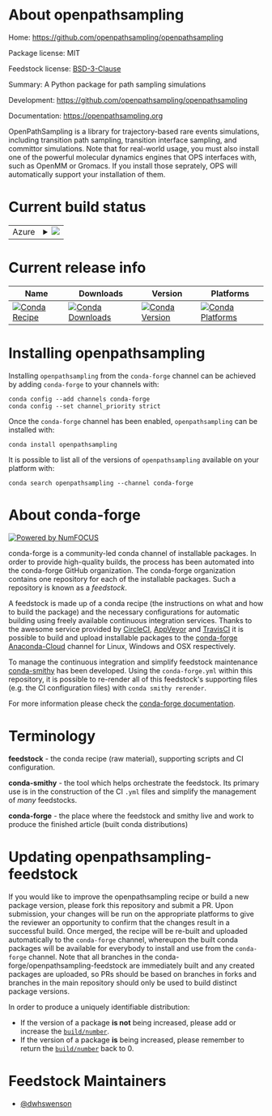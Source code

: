 About openpathsampling
======================

Home: https://github.com/openpathsampling/openpathsampling

Package license: MIT

Feedstock license: [BSD-3-Clause](https://github.com/conda-forge/openpathsampling-feedstock/blob/master/LICENSE.txt)

Summary: A Python package for path sampling simulations

Development: https://github.com/openpathsampling/openpathsampling

Documentation: https://openpathsampling.org

OpenPathSampling is a library for trajectory-based rare events
simulations, including transition path sampling, transition interface
sampling, and committor simulations. Note that for real-world usage, you
must also install one of the powerful molecular dynamics engines that
OPS interfaces with, such as OpenMM or Gromacs. If you install those
seprately, OPS will automatically support your installation of them.


Current build status
====================


<table>
    
  <tr>
    <td>Azure</td>
    <td>
      <details>
        <summary>
          <a href="https://dev.azure.com/conda-forge/feedstock-builds/_build/latest?definitionId=8726&branchName=master">
            <img src="https://dev.azure.com/conda-forge/feedstock-builds/_apis/build/status/openpathsampling-feedstock?branchName=master">
          </a>
        </summary>
        <table>
          <thead><tr><th>Variant</th><th>Status</th></tr></thead>
          <tbody><tr>
              <td>linux_64_python3.6.____cpython</td>
              <td>
                <a href="https://dev.azure.com/conda-forge/feedstock-builds/_build/latest?definitionId=8726&branchName=master">
                  <img src="https://dev.azure.com/conda-forge/feedstock-builds/_apis/build/status/openpathsampling-feedstock?branchName=master&jobName=linux&configuration=linux_64_python3.6.____cpython" alt="variant">
                </a>
              </td>
            </tr><tr>
              <td>linux_64_python3.7.____cpython</td>
              <td>
                <a href="https://dev.azure.com/conda-forge/feedstock-builds/_build/latest?definitionId=8726&branchName=master">
                  <img src="https://dev.azure.com/conda-forge/feedstock-builds/_apis/build/status/openpathsampling-feedstock?branchName=master&jobName=linux&configuration=linux_64_python3.7.____cpython" alt="variant">
                </a>
              </td>
            </tr><tr>
              <td>linux_64_python3.8.____cpython</td>
              <td>
                <a href="https://dev.azure.com/conda-forge/feedstock-builds/_build/latest?definitionId=8726&branchName=master">
                  <img src="https://dev.azure.com/conda-forge/feedstock-builds/_apis/build/status/openpathsampling-feedstock?branchName=master&jobName=linux&configuration=linux_64_python3.8.____cpython" alt="variant">
                </a>
              </td>
            </tr><tr>
              <td>linux_64_python3.9.____cpython</td>
              <td>
                <a href="https://dev.azure.com/conda-forge/feedstock-builds/_build/latest?definitionId=8726&branchName=master">
                  <img src="https://dev.azure.com/conda-forge/feedstock-builds/_apis/build/status/openpathsampling-feedstock?branchName=master&jobName=linux&configuration=linux_64_python3.9.____cpython" alt="variant">
                </a>
              </td>
            </tr><tr>
              <td>osx_64_python3.6.____cpython</td>
              <td>
                <a href="https://dev.azure.com/conda-forge/feedstock-builds/_build/latest?definitionId=8726&branchName=master">
                  <img src="https://dev.azure.com/conda-forge/feedstock-builds/_apis/build/status/openpathsampling-feedstock?branchName=master&jobName=osx&configuration=osx_64_python3.6.____cpython" alt="variant">
                </a>
              </td>
            </tr><tr>
              <td>osx_64_python3.7.____cpython</td>
              <td>
                <a href="https://dev.azure.com/conda-forge/feedstock-builds/_build/latest?definitionId=8726&branchName=master">
                  <img src="https://dev.azure.com/conda-forge/feedstock-builds/_apis/build/status/openpathsampling-feedstock?branchName=master&jobName=osx&configuration=osx_64_python3.7.____cpython" alt="variant">
                </a>
              </td>
            </tr><tr>
              <td>osx_64_python3.8.____cpython</td>
              <td>
                <a href="https://dev.azure.com/conda-forge/feedstock-builds/_build/latest?definitionId=8726&branchName=master">
                  <img src="https://dev.azure.com/conda-forge/feedstock-builds/_apis/build/status/openpathsampling-feedstock?branchName=master&jobName=osx&configuration=osx_64_python3.8.____cpython" alt="variant">
                </a>
              </td>
            </tr><tr>
              <td>osx_64_python3.9.____cpython</td>
              <td>
                <a href="https://dev.azure.com/conda-forge/feedstock-builds/_build/latest?definitionId=8726&branchName=master">
                  <img src="https://dev.azure.com/conda-forge/feedstock-builds/_apis/build/status/openpathsampling-feedstock?branchName=master&jobName=osx&configuration=osx_64_python3.9.____cpython" alt="variant">
                </a>
              </td>
            </tr>
          </tbody>
        </table>
      </details>
    </td>
  </tr>
</table>

Current release info
====================

| Name | Downloads | Version | Platforms |
| --- | --- | --- | --- |
| [![Conda Recipe](https://img.shields.io/badge/recipe-openpathsampling-green.svg)](https://anaconda.org/conda-forge/openpathsampling) | [![Conda Downloads](https://img.shields.io/conda/dn/conda-forge/openpathsampling.svg)](https://anaconda.org/conda-forge/openpathsampling) | [![Conda Version](https://img.shields.io/conda/vn/conda-forge/openpathsampling.svg)](https://anaconda.org/conda-forge/openpathsampling) | [![Conda Platforms](https://img.shields.io/conda/pn/conda-forge/openpathsampling.svg)](https://anaconda.org/conda-forge/openpathsampling) |

Installing openpathsampling
===========================

Installing `openpathsampling` from the `conda-forge` channel can be achieved by adding `conda-forge` to your channels with:

```
conda config --add channels conda-forge
conda config --set channel_priority strict
```

Once the `conda-forge` channel has been enabled, `openpathsampling` can be installed with:

```
conda install openpathsampling
```

It is possible to list all of the versions of `openpathsampling` available on your platform with:

```
conda search openpathsampling --channel conda-forge
```


About conda-forge
=================

[![Powered by NumFOCUS](https://img.shields.io/badge/powered%20by-NumFOCUS-orange.svg?style=flat&colorA=E1523D&colorB=007D8A)](http://numfocus.org)

conda-forge is a community-led conda channel of installable packages.
In order to provide high-quality builds, the process has been automated into the
conda-forge GitHub organization. The conda-forge organization contains one repository
for each of the installable packages. Such a repository is known as a *feedstock*.

A feedstock is made up of a conda recipe (the instructions on what and how to build
the package) and the necessary configurations for automatic building using freely
available continuous integration services. Thanks to the awesome service provided by
[CircleCI](https://circleci.com/), [AppVeyor](https://www.appveyor.com/)
and [TravisCI](https://travis-ci.com/) it is possible to build and upload installable
packages to the [conda-forge](https://anaconda.org/conda-forge)
[Anaconda-Cloud](https://anaconda.org/) channel for Linux, Windows and OSX respectively.

To manage the continuous integration and simplify feedstock maintenance
[conda-smithy](https://github.com/conda-forge/conda-smithy) has been developed.
Using the ``conda-forge.yml`` within this repository, it is possible to re-render all of
this feedstock's supporting files (e.g. the CI configuration files) with ``conda smithy rerender``.

For more information please check the [conda-forge documentation](https://conda-forge.org/docs/).

Terminology
===========

**feedstock** - the conda recipe (raw material), supporting scripts and CI configuration.

**conda-smithy** - the tool which helps orchestrate the feedstock.
                   Its primary use is in the construction of the CI ``.yml`` files
                   and simplify the management of *many* feedstocks.

**conda-forge** - the place where the feedstock and smithy live and work to
                  produce the finished article (built conda distributions)


Updating openpathsampling-feedstock
===================================

If you would like to improve the openpathsampling recipe or build a new
package version, please fork this repository and submit a PR. Upon submission,
your changes will be run on the appropriate platforms to give the reviewer an
opportunity to confirm that the changes result in a successful build. Once
merged, the recipe will be re-built and uploaded automatically to the
`conda-forge` channel, whereupon the built conda packages will be available for
everybody to install and use from the `conda-forge` channel.
Note that all branches in the conda-forge/openpathsampling-feedstock are
immediately built and any created packages are uploaded, so PRs should be based
on branches in forks and branches in the main repository should only be used to
build distinct package versions.

In order to produce a uniquely identifiable distribution:
 * If the version of a package **is not** being increased, please add or increase
   the [``build/number``](https://docs.conda.io/projects/conda-build/en/latest/resources/define-metadata.html#build-number-and-string).
 * If the version of a package **is** being increased, please remember to return
   the [``build/number``](https://docs.conda.io/projects/conda-build/en/latest/resources/define-metadata.html#build-number-and-string)
   back to 0.

Feedstock Maintainers
=====================

* [@dwhswenson](https://github.com/dwhswenson/)

